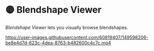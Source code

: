 # 🟡 Blendshape Viewer

*Blendshape Viewer* lets you visually browse blendshapes.

https://user-images.githubusercontent.com/60819407/149598206-be8e4d7d-623c-4dea-8763-b482600c4c7c.mp4
